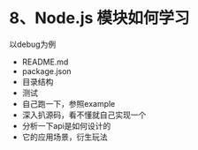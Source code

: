 # 8、Node.js 模块如何学习

以debug为例

- README.md
- package.json
- 目录结构
- 测试
- 自己跑一下，参照example
- 深入扒源码，看不懂就自己实现一个
- 分析一下api是如何设计的
- 它的应用场景，衍生玩法
